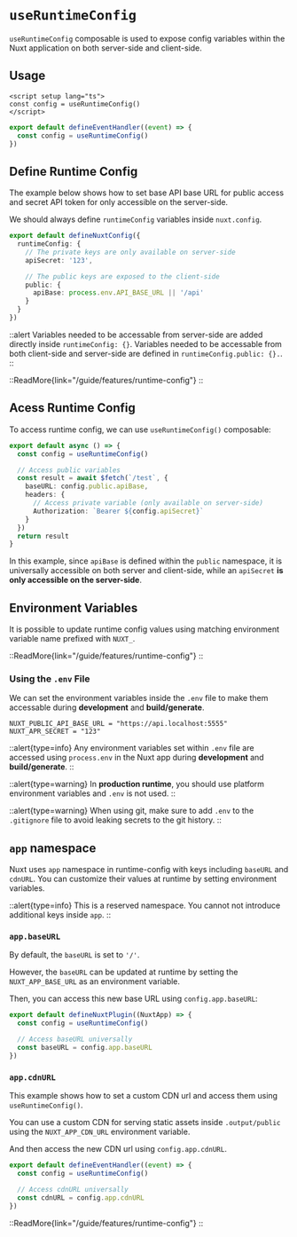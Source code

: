 # `useRuntimeConfig`

`useRuntimeConfig` composable is used to expose config variables within the Nuxt application on both server-side and client-side.

## Usage

```vue [app.vue]
<script setup lang="ts">
const config = useRuntimeConfig()
</script>
```

```ts [server/api/foo.ts]
export default defineEventHandler((event) => {
  const config = useRuntimeConfig()
})
```

## Define Runtime Config

The example below shows how to set base API base URL for public access and secret API token for only accessible on the server-side.

We should always define `runtimeConfig` variables inside `nuxt.config`.

```ts [nuxt.config.ts]
export default defineNuxtConfig({
  runtimeConfig: {
    // The private keys are only available on server-side
    apiSecret: '123',

    // The public keys are exposed to the client-side
    public: {
      apiBase: process.env.API_BASE_URL || '/api'
    }
  }
})
```

::alert
Variables needed to be accessable from server-side are added directly inside `runtimeConfig: {}`.
Variables needed to be accessable from both client-side and server-side are defined in `runtimeConfig.public: {}.`.
::

::ReadMore{link="/guide/features/runtime-config"}
::

## Acess Runtime Config

To access runtime config, we can use `useRuntimeConfig()` composable:

```ts [server/api/test.ts]
export default async () => {
  const config = useRuntimeConfig()

  // Access public variables
  const result = await $fetch(`/test`, {
    baseURL: config.public.apiBase,
    headers: {
      // Access private variable (only available on server-side)
      Authorization: `Bearer ${config.apiSecret}`
    }
  })
  return result
}
```

In this example, since `apiBase` is defined within the `public` namespace, it is universally accessible on both server and client-side, while an `apiSecret` **is only accessible on the server-side**.

## Environment Variables

It is possible to update runtime config values using matching environment variable name prefixed with `NUXT_`.

::ReadMore{link="/guide/features/runtime-config"}
::

### Using the `.env` File

We can set the environment variables inside the `.env` file to make them accessable during **development** and **build/generate**.

``` [.env]
NUXT_PUBLIC_API_BASE_URL = "https://api.localhost:5555"
NUXT_APR_SECRET = "123"
```

::alert{type=info}
Any environment variables set within `.env` file are accessed using `process.env` in the Nuxt app during **development** and **build/generate**.
::

::alert{type=warning}
In **production runtime**, you should use platform environment variables and `.env` is not used.
::

::alert{type=warning}
When using git, make sure to add `.env` to the `.gitignore` file to avoid leaking secrets to the git history.
::

## `app` namespace

Nuxt uses `app` namespace in runtime-config with keys including `baseURL` and `cdnURL`. You can customize their values at runtime by setting environment variables.

::alert{type=info}
This is a reserved namespace. You cannot not introduce additional keys inside `app`.
::

### `app.baseURL`

By default, the `baseURL` is set to `'/'`.

However, the `baseURL` can be updated at runtime by setting the `NUXT_APP_BASE_URL` as an environment variable.

Then, you can access this new base URL using `config.app.baseURL`:

```ts [/plugins/my-plugin.ts]
export default defineNuxtPlugin((NuxtApp) => {
  const config = useRuntimeConfig()

  // Access baseURL universally
  const baseURL = config.app.baseURL
})
```

### `app.cdnURL`

This example shows how to set a custom CDN url and access them using `useRuntimeConfig()`.

You can use a custom CDN for serving static assets inside `.output/public` using the `NUXT_APP_CDN_URL` environment variable.

And then access the new CDN url using `config.app.cdnURL`.

```ts [server/api/foo.ts]
export default defineEventHandler((event) => {
  const config = useRuntimeConfig()

  // Access cdnURL universally
  const cdnURL = config.app.cdnURL
})
```

::ReadMore{link="/guide/features/runtime-config"}
::
